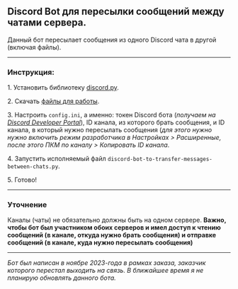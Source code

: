 <h2>Discord Bot для пересылки сообщений между чатами сервера.</h2>
<p>Данный бот пересылает сообщения из одного Discord чата в другой (включая файлы).</p>
<hr>
<h3>Инструкция:</h3>
<p>1. Установить библиотеку <a href="https://pypi.org/project/discord.py/">discord.py</a>.</p>
<p>2. Скачать <a href="/releases/latest">файлы для работы</a>.</p>
<p>3. Настроить <code>config.ini</code>, а именно: токен Discord бота (<i>получаем на <a href="https://discord.com/developers">Discord Developer Portal</a></i>), ID канала, из которого брать сообщения, и ID канала, в который нужно пересылать сообщения (<i>для этого нужно нужно включить режим разработчика в Настройках > Расширенные, после этого ПКМ по каналу > Копировать ID канала</i>.</p>
<p>4. Запустить исполняемый файл <code>discord-bot-to-transfer-messages-between-chats.py</code>.</p>
<p>5. Готово!</p>
<hr>
<h3>Уточнение</h3>
<p>Каналы (чаты) не обязательно должны быть на одном сервере. <strong>Важно, чтобы бот был участником обоих серверов и имел доступ к чтению сообщений (в канале, откуда нужно брать сообщения) и отправке сообщений (в канале, куда нужно пересылать сообщения)</strong></p>
<hr>
<i>Бот был написан в ноябре 2023-года в рамках заказа, заказчик которого перестал выходить на связь. В ближайшее время я не планирую обновлять данного бота.</i>

